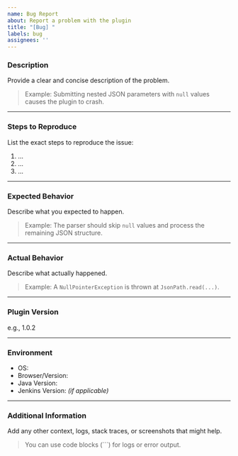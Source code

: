 ```yaml
---
name: Bug Report
about: Report a problem with the plugin
title: "[Bug] "
labels: bug
assignees: ''
---
```


### Description
Provide a clear and concise description of the problem.

> Example: Submitting nested JSON parameters with `null` values causes the plugin to crash.

---

### Steps to Reproduce
List the exact steps to reproduce the issue:

1. ...
2. ...
3. ...

---

### Expected Behavior
Describe what you expected to happen.

> Example: The parser should skip `null` values and process the remaining JSON structure.

---

### Actual Behavior
Describe what actually happened.

> Example: A `NullPointerException` is thrown at `JsonPath.read(...)`.

---

### Plugin Version
e.g., 1.0.2

---

### Environment
- OS:
- Browser/Version:
- Java Version:
- Jenkins Version: *(if applicable)*

---

### Additional Information
Add any other context, logs, stack traces, or screenshots that might help.

> You can use code blocks (```) for logs or error output.
